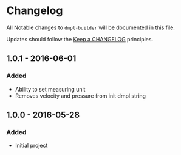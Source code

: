 # Changelog

All Notable changes to `dmpl-builder` will be documented in this file.

Updates should follow the [Keep a CHANGELOG](http://keepachangelog.com/) principles.

## 1.0.1 - 2016-06-01

### Added
- Ability to set measuring unit
- Removes velocity and pressure from init dmpl string

## 1.0.0 - 2016-05-28

### Added
- Initial project
